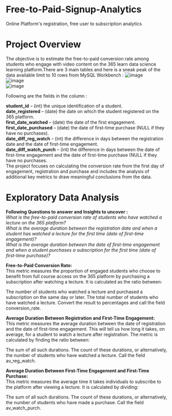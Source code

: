 # Free-to-Paid-Signup-Analytics
Online Platform's registration, free user to subscription analytics 
# Project Overview
The objective is to estimate the free-to-paid conversion rate among students who engage with video content on the 365 learn data science learning platform.There are 3 main tables and here is a sneak peak of the data available limit to 10 rows from MySQL Workbench : 
![image](https://github.com/user-attachments/assets/3d630b64-4ff0-432a-bfb6-545f81c1e321) <br>
![image](https://github.com/user-attachments/assets/d75202f9-7265-4b53-ba7c-4e94bc2536e4) <br>
![image](https://github.com/user-attachments/assets/c5fee064-8448-4211-8024-c4b8e6c337f3) <br>


Following are the fields in the column : 

**student_id** – (int) the unique identification of a student.<br>
**date_registered** – (date) the date on which the student registered on the 365 platform. <br>
**first_date_watched** – (date) the date of the first engagement.<br>
**first_date_purchased** – (date) the date of first-time purchase (NULL if they have no purchases).<br>
**date_diff_reg_watch** – (int) the difference in days between the registration date and the date of first-time engagement.<br>
**date_diff_watch_purch** – (int) the difference in days between the date of first-time engagement and the date of first-time purchase (NULL if they have no purchases.<br>
The project focuses on calculating the conversion rate from the first day of engagement, registration and purchase and includes the analysis of additional key metrics to draw meaningful conclusions from the data.

# Exploratory Data Analysis
**Following Questions to answer and Insights to uncover :** <br>
_What is the free-to-paid conversion rate of students who have watched a lecture on the 365 platform? <br>
What is the average duration between the registration date and when a student has watched a lecture for the first time (date of first-time engagement)? <br>
What is the average duration between the date of first-time engagement and when a student purchases a subscription for the first time (date of first-time purchase)?<br>_

**Free-to-Paid Conversion Rate:** <br>
This metric measures the proportion of engaged students who choose to benefit from full course access on the 365 platform by purchasing a subscription after watching a lecture. It is calculated as the ratio between:

The number of students who watched a lecture and purchased a subscription on the same day or later.
The total number of students who have watched a lecture.
Convert the result to percentages and call the field conversion_rate.

**Average Duration Between Registration and First-Time Engagement:** <br>
This metric measures the average duration between the date of registration and the date of first-time engagement. This will tell us how long it takes, on average, for a student to watch a lecture after registration. The metric is calculated by finding the ratio between:

The sum of all such durations.
The count of these durations, or alternatively, the number of students who have watched a lecture.
Call the field av_reg_watch.

**Average Duration Between First-Time Engagement and First-Time Purchase:** <br>
This metric measures the average time it takes individuals to subscribe to the platform after viewing a lecture. It is calculated by dividing:

The sum of all such durations.
The count of these durations, or alternatively, the number of students who have made a purchase.
Call the field av_watch_purch.
